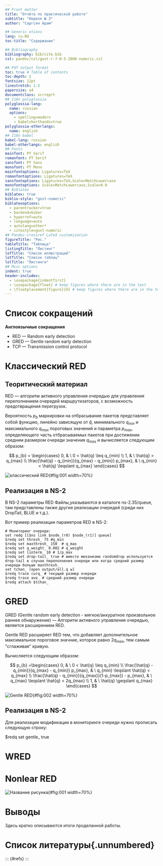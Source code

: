 ```yaml
---
## Front matter
title: "Отчёта по практической работе"
subtitle: "Неделя № 3"
author: "Саргсян Арам"

## Generic otions
lang: ru-RU
toc-title: "Содержание"

## Bibliography
bibliography: bib/cite.bib
csl: pandoc/csl/gost-r-7-0-5-2008-numeric.csl

## Pdf output format
toc: true # Table of contents
toc-depth: 2
fontsize: 12pt
linestretch: 1.5
papersize: a4
documentclass: scrreprt
## I18n polyglossia
polyglossia-lang:
  name: russian
  options:
	- spelling=modern
	- babelshorthands=true
polyglossia-otherlangs:
  name: english
## I18n babel
babel-lang: russian
babel-otherlangs: english
## Fonts
mainfont: PT Serif
romanfont: PT Serif
sansfont: PT Sans
monofont: PT Mono
mainfontoptions: Ligatures=TeX
romanfontoptions: Ligatures=TeX
sansfontoptions: Ligatures=TeX,Scale=MatchLowercase
monofontoptions: Scale=MatchLowercase,Scale=0.9
## Biblatex
biblatex: true
biblio-style: "gost-numeric"
biblatexoptions:
  - parentracker=true
  - backend=biber
  - hyperref=auto
  - language=auto
  - autolang=other*
  - citestyle=gost-numeric
## Pandoc-crossref LaTeX customization
figureTitle: "Рис."
tableTitle: "Таблица"
listingTitle: "Листинг"
lofTitle: "Список иллюстраций"
lotTitle: "Список таблиц"
lolTitle: "Листинги"
## Misc options
indent: true
header-includes:
  - \usepackage{indentfirst}
  - \usepackage{float} # keep figures where there are in the text
  - \floatplacement{figure}{H} # keep figures where there are in the text
---
```

# Список сокращений

**Англоязычные сокращения**

- RED — Random early detection
- GRED — Gentle random early detection
- TCP — Transmission control protocol


# Классический RED

## Теоритический материал

RED — алгоритм активного управления очередью для управления переполнением очередей маршрутизаторов, с возможность предотвращения перегрузок. 

Вероятность $p_{b}$ маркировки на отбрасывание пакетов представляет собой функцию, линейно зависящую от $\hat{q}$, минимального $q_{min}$ и максимального $q_{max}$ пороговых значений и параметра $p_{max}$, определяющего часть отбрасываемых пакетов при достижении средним размером очереди значения $q_{max}$ и вычисляется следующим образом:

$$
p_{b} = \begin{cases}
	0, &  \ 0 < \hat{q} \leq q_{min}
	\\
	1, &  \ \hat{q} > q_{max}
	\\
	\frac{\hat{q} - q_{min}}{q_{max} - q_{min}} p_{max}, & \ q_{min} < \hat{q} \leqslant q_{max} 
\end{cases}
$$

![классический RED](image/RED.png){#fig:001 width=70%}

## Реализация в NS-2

В NS-2 параметры RED Файлы,указываются в каталоге ns-2.35/queue, там представлены также другие реализации очередей (среди них DropTail, BLUE и т.д.).

Вот пример реализации параметров RED в NS-2:
```
# Мониторинг очереди:
set redq [[$ns link $node_(r0) $node_(r1)] queue]
$redq set thresh_ 75 #q_min
$redq set maxthresh_ 150  # q_max
$redq set q_weight_ 0.002 # q_weight
$redq set linterm_ 10 # 1/p_max
$redq set drop-tail_ true # вместо механизма randomdrop используется drop-tail в случае переполнения очереди или когда средний размер очереди больше maxthresh_
set tchan_ [open output/all.q w]
$redq trace curq_ # текущий размер очереди
$redq trace ave_ # средний размер очереди
$redq attach $tchan_
```

# GRED

GRED (Gentle random early detection - мягкое/аккуратное произвольное раннее обнаружение) — Алгоритм активного управления очередью, является расширением RED.

Gentle RED расширяет RED тем, что добавляет дополнительное максимальное пороговое значние, которое равно $2q_{max}$, тем самым "сглаживая" кривую.

Вычисляется следующим образом:

$$
p_{b} =\begin{cases}
	0, &  \  0 < \hat{q} \leq q_{min} 
	\\
	\frac{\hat{q} - q_{min}}{q_{max} - q_{min}} p_{max}, & \ q_{min} \leqslant \hat{q} < q_{max} 
	\\
	\frac{\hat{q} - q_{min}}{q_{max}}(1-p_{max}) - p_{max}, & \ q_{max} \leqslant \hat{q} < 2q_{max} 
	\\
	1, &  \ \hat{q} \geqslant  q_{max} 
\end{cases}
$$

![Gentle RED](image/GentleRED.jpg){#fig:002 width=70%}

## Реализация в NS-2

Для реализации модификации в мониторинге очереди нужно прописать следующую строку:

$redq set gentle_ true

# WRED

# Nonlear RED

![Название рисунка](image/placeimg_800_600_tech.jpg){#fig:001 width=70%}

# Выводы

Здесь кратко описываются итоги проделанной работы.

# Список литературы{.unnumbered}

::: {#refs}
:::
